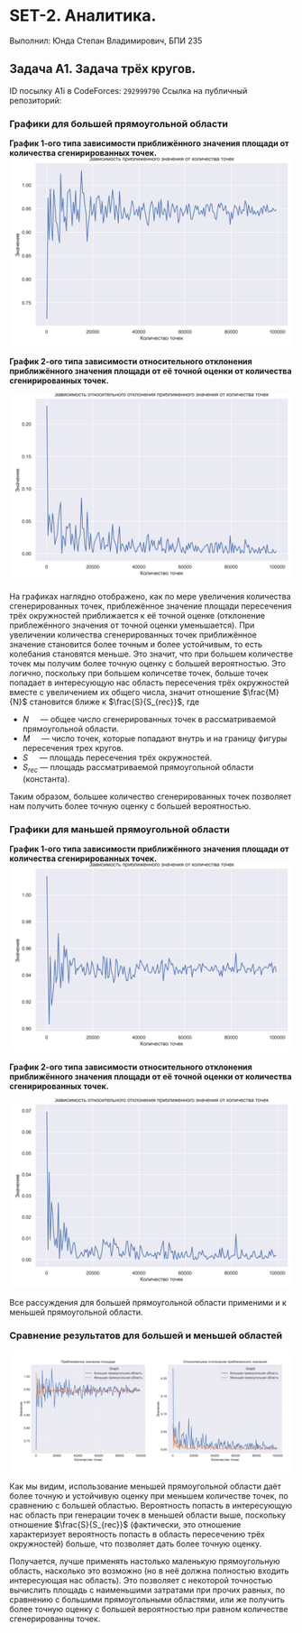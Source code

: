 # SET-2. Аналитика.
Выполнил: Юнда Степан Владимирович, БПИ 235


## Задача А1. Задача трёх кругов.

ID посылку A1i в CodeForces: `292999790`
Ссылка на публичный репозиторий: 

### Графики для большей прямоугольной области

**График 1-ого типа зависимости приближённого значения площади от количества сгенирированных точек.**
![](images/big_rectangle_graph_type_1.png)

**График 2-ого типа зависимости относительного отклонения приближённого значения площади от её точной оценки от количества сгенирированных точек.**

![](images/big_rectangle_graph_type_2.png)

На графиках наглядно отображено, как по мере увеличения количества сгенерированных точек, приблежённое значение площади пересечения трёх окружностей приближается к её точной оценке (отклонение приблежённого значения от точной оценки уменьшается). При увеличении количества сгенерированных точек приближённое значение становится более точным и более устойчивым, то есть колебания становятся меньше. Это значит, что при большем количестве точек мы получим более точную оценку с большей вероятностью.
Это логично, поскольку при большем количсетве точек, больше точек попадает в интересующую нас область пересечения трёх окружностей вместе с увеличением их общего числа, значит отношение $\frac{M}{N}$ становится ближе к $\frac{S}{S_{rec}}$, где 
- $N\quad$ — общее число сгенерированных точек в рассматриваемой прямоугольной области.
- $M\quad$ — число точек, которые попадают внутрь и на границу фигуры пересечения трех кругов.
- $S\quad$ — площадь пересечения трёх окружностей.
- $S_{rec}$ — площадь рассматриваемой прямоугольной области (константа).

Таким образом, большее количество сгенерированных точек позволяет нам получить более точную оценку с большей вероятностью.

### Графики для маньшей прямоугольной области

**График 1-ого типа зависимости приближённого значения площади от количества сгенирированных точек.**
![](images/small_rectangle_graph_type_1.png)

**График 2-ого типа зависимости относительного отклонения приближённого значения площади от её точной оценки от количества сгенирированных точек.**

![](images/small_rectangle_graph_type_2.png)

Все рассуждения для большей прямоугольной области применими и к меньшей прямоугольной области.

### Сравнение результатов для большей и меньшей областей

![](images/combined_graphs.png)

Как мы видим, использование меньшей прямоугольной области даёт более точную и устойчивую оценку при меньшем количестве точек, по сравнению с большей областью. Вероятность попасть в интересующую нас область при генерации точек в меньшей области выше, поскольку отношение $\frac{S}{S_{rec}}$ (фактически, это отношение характеризует вероятность попасть в область пересечению трёх окружностей) больше, что позволяет дать более точную оценку.

Получается, лучше применять настолько маленькую прямоугольную область, насколько это возможно (но в неё должна полностью входить интересующая нас область). Это позволяет с некоторой точностью вычислить площадь с наименьшими затратами при прочих равных, по сравнению с большими прямоугольными областями, или же получить более точную оценку с большей вероятностью при равном количестве сгенерированны точек.